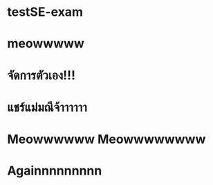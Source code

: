 # testSE-exam
# meowwwww
# จัดการตัวเอง!!!
# แชร์แม่มณีจ้าาาาาา
# Meowwwwww Meowwwwwwww
# Againnnnnnnnn